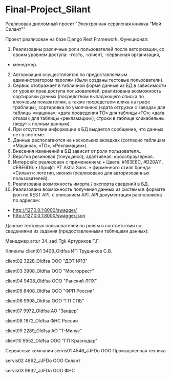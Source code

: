 # Final-Project_Silant

Реализован дипломный проект "Электронная сервисная книжка "Мой Силант""

Проект реализован на базе Django Rest Framework.
Функционал:
1. Реализованы различные роли пользователей после авторизации, со своим уровнем доступа: 
-гость, 
-клиент, 
-сервисная организация,
- менеджер.
2. Авторизация осуществляется по предоставляемым администратором паролям (были созданы тестовые пользователи).
3. Сервис отображает в табличной форме данные из БД в зависимости от уровня прав доступа пользователей, реализована возможность сортировки данных (посредством выпадающего списка по ключевым показателям, а также посредством клика на графе траблицы), сортировка по умолчанию («дата отгрузки с завода» для таблицы «машина»; «дата проведения ТО» для таблицы «ТО»; «дата отказа« для таблицы «рекламации»), строки в таблице кликабельны (ведут к полным данным).
4. При отсутствии информации в БД выдается сообщение, что данных нет в системе.
5. Данные располагаются на нескольких вкладках (согласно таблицам «Машина», «ТО», «Рекламации»).
6. Внесения изменений в БД зависит от роли пользователя..
7. Верстка резиновая (тянущайся); адаптивная; кроссбраузерная.
8. Интерфейс реализован с применением:
•	Цвета: #163E6C, #D20A11, #EBE6D6.
•	Шрифт: PT Astra Sans.
•	фирменного стиля бренда «Силант»: логотип, иконки (реализовано для авторизованных пользователей).
9. Реализована возможность иморта / экспорта сведений в БД.
10. Реализована возможность получения данных из системы в формате json по REST API, с описанием API. API документация расположена по адресам:
 - http://127.0.0.1:8000/swagger/
 - http://127.0.0.1:8000/swagger.json

Данные тестовых пользователей по ролям в соответствии со сведениями из задания (предоставленными таблицами данных):

Менеджер
artur
34_sad_Tgk
Артуриков Г.Г.


Клиенты
client01
3408_Oldfsa
ИП Трудников С.В.

client02
3228_Oldfsa
ООО "ДЭТ №13"

client03
3908_Oldfsa
ООО "Мосгоррест"

client04
9408_Oldfsa
ООО "Ранский ЛПХ"

client05
8408_Oldfsa
ООО "ФРП России"

client06
9998_Oldfsa
ООО "ГП СПБ"

client07
9972_Oldfsa
АО "Зандер"

client08
1872_Oldfsa
ФНС России

client09
2289_Oldfsa
АО "Т-Минус"

client10
9552_Oldfsa
ООО "ГП Краснодар"


Сервисные компании
servis01
4546_JJFDo
ООО Промышленная техника

servis02
4862_JJFDo
ООО Силант

servis03
9932_JJFDo
ООО ФНС

